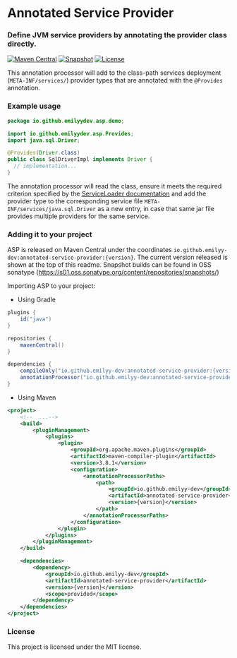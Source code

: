 # Annotated Service Provider
### Define JVM service providers by annotating the provider class directly.
[![Maven Central](https://img.shields.io/maven-central/v/io.github.emilyy-dev/annotated-service-provider?color=yellowgreen&label=maven%20central)](https://search.maven.org/artifact/io.github.emilyy-dev/annotated-service-provider)
[![Snapshot](https://img.shields.io/nexus/s/io.github.emilyy-dev/annotated-service-provider?label=snapshot&server=https%3A%2F%2Fs01.oss.sonatype.org)](https://s01.oss.sonatype.org/content/repositories/snapshots/io/github/emilyy-dev/annotated-service-provider/)
[![License](https://img.shields.io/github/license/emilyy-dev/annotated-service-provider?color=blue)](https://github.com/emilyy-dev/annotated-service-provider/blob/main/LICENSE.txt)

This annotation processor will add to the class-path services deployment (`META-INF/services/`) provider types that are
annotated with the `@Provides` annotation.

### Example usage
```java
package io.github.emilyydev.asp.demo;

import io.github.emilyydev.asp.Provides;
import java.sql.Driver;

@Provides(Driver.class)
public class SqlDriverImpl implements Driver {
  // implementation...
}
```
The annotation processor will read the class, ensure it meets the required criterion specified by the
[ServiceLoader documentation](https://docs.oracle.com/javase/8/docs/api/java/util/ServiceLoader.html) and add the
provider type to the corresponding service file `META-INF/services/java.sql.Driver` as a new entry, in case that same
jar file provides multiple providers for the same service.

### Adding it to your project
ASP is released on Maven Central under the coordinates `io.github.emilyy-dev:annotated-service-provider:{version}`. The
current version released is shown at the top of this readme. Snapshot builds can be found in OSS sonatype
(https://s01.oss.sonatype.org/content/repositories/snapshots/)

Importing ASP to your project:
* Using Gradle
```groovy
plugins {
    id("java")
}

repositories {
    mavenCentral()
}

dependencies {
    compileOnly("io.github.emilyy-dev:annotated-service-provider:{version}")
    annotationProcessor("io.github.emilyy-dev:annotated-service-provider:{version}")
}
```
* Using Maven
```xml
<project>
    <!--  ...-->
    <build>
        <pluginManagement>
            <plugins>
                <plugin>
                    <groupId>org.apache.maven.plugins</groupId>
                    <artifactId>maven-compiler-plugin</artifactId>
                    <version>3.8.1</version>
                    <configuration>
                        <annotationProcessorPaths>
                            <path>
                                <groupId>io.github.emilyy-dev</groupId>
                                <artifactId>annotated-service-provider</artifactId>
                                <version>{version}</version>
                            </path>
                        </annotationProcessorPaths>
                    </configuration>
                </plugin>
            </plugins>
        </pluginManagement>
    </build>

    <dependencies>
        <dependency>
            <groupId>io.github.emilyy-dev</groupId>
            <artifactId>annotated-service-provider</artifactId>
            <version>{version}</version>
            <scope>provided</scope>
        </dependency>
    </dependencies>
</project>
```

### License
This project is licensed under the MIT license.
